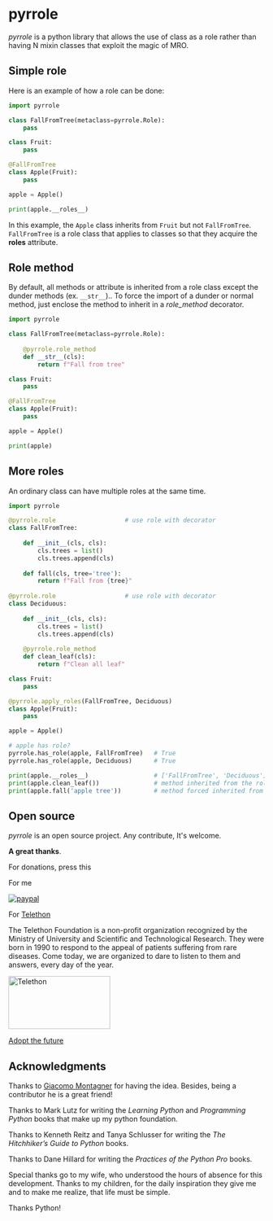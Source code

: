 # pyrrole

_pyrrole_ is a python library that allows the use of class as a role rather than having N mixin classes that exploit the magic of MRO.

## Simple role

Here is an example of how a role can be done:

```python
import pyrrole

class FallFromTree(metaclass=pyrrole.Role):
    pass

class Fruit:
    pass

@FallFromTree
class Apple(Fruit):
    pass

apple = Apple()

print(apple.__roles__)
```

In this example, the `Apple` class inherits from `Fruit` but not `FallFromTree`. 
`FallFromTree` is a role class that applies to classes so that they acquire the **__roles__** attribute.

## Role method

By default, all methods or attribute is inherited from a role class except the dunder methods (ex. `__str__`).. 
To force the import of a dunder or normal method, just enclose the method to inherit in a _role_method_ decorator.

```python
import pyrrole

class FallFromTree(metaclass=pyrrole.Role):
    
    @pyrrole.role_method
    def __str__(cls):
        return f"Fall from tree"

class Fruit:
    pass

@FallFromTree
class Apple(Fruit):
    pass

apple = Apple()

print(apple)
```

## More roles

An ordinary class can have multiple roles at the same time.

```python
import pyrrole

@pyrrole.role                   # use role with decorator
class FallFromTree:
    
    def __init__(cls, cls):
        cls.trees = list()
        cls.trees.append(cls)
    
    def fall(cls, tree='tree'):
        return f"Fall from {tree}"
    
@pyrrole.role                   # use role with decorator
class Deciduous:
    
    def __init__(cls, cls):
        cls.trees = list()
        cls.trees.append(cls)
    
    @pyrrole.role_method
    def clean_leaf(cls):
        return f"Clean all leaf"

class Fruit:
    pass

@pyrrole.apply_roles(FallFromTree, Deciduous)
class Apple(Fruit):
    pass

apple = Apple()

# apple has role?
pyrrole.has_role(apple, FallFromTree)   # True
pyrrole.has_role(apple, Deciduous)      # True

print(apple.__roles__)                  # ['FallFromTree', 'Deciduous']
print(apple.clean_leaf())               # method inherited from the role
print(apple.fall('apple tree'))         # method forced inherited from the role
```

## Open source
_pyrrole_ is an open source project. Any contribute, It's welcome.

**A great thanks**.

For donations, press this

For me

[![paypal](https://www.paypalobjects.com/en_US/i/btn/btn_donateCC_LG.gif)](https://www.paypal.me/guos)

For [Telethon](http://www.telethon.it/)

The Telethon Foundation is a non-profit organization recognized by the Ministry of University and Scientific and Technological Research.
They were born in 1990 to respond to the appeal of patients suffering from rare diseases.
Come today, we are organized to dare to listen to them and answers, every day of the year.

<a href="https://www.telethon.it/sostienici/dona-ora"> <img src="https://www.telethon.it/dev/_nuxt/img/c6d474e.svg" alt="Telethon" title="Telethon" width="200" height="104" /> </a>

[Adopt the future](https://www.ioadottoilfuturo.it/)


## Acknowledgments

Thanks to [Giacomo Montagner](https://github.com/kromg) for having the idea. Besides, being a contributor he is a great friend!

Thanks to Mark Lutz for writing the _Learning Python_ and _Programming Python_ books that make up my python foundation.

Thanks to Kenneth Reitz and Tanya Schlusser for writing the _The Hitchhiker’s Guide to Python_ books.

Thanks to Dane Hillard for writing the _Practices of the Python Pro_ books.

Special thanks go to my wife, who understood the hours of absence for this development. 
Thanks to my children, for the daily inspiration they give me and to make me realize, that life must be simple.

Thanks Python!